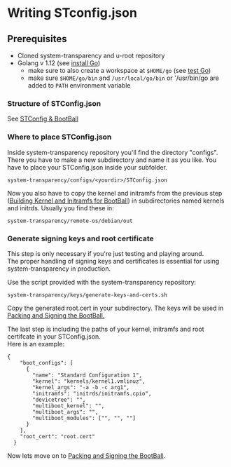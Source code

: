# Writing STconfig.json

## Prerequisites

* Cloned system-transparency and u-root repository
* Golang v 1.12 \(see [install Go](https://golang.org/doc/install#install)\)
  * make sure to also create a workspace at `$HOME/go` \(see [test Go](https://golang.org/doc/install#testing)\)
  * make sure `$HOME/go/bin` and `/usr/local/go/bin` or '/usr/bin/go are added to `PATH` environment variable

### Structure of STConfig.json

See [STConfig & BootBall](../../documentation/stconfig-and-bootball.md)

### **Where to place STConfig.json**

Inside system-transparency repository you'll find the directory "configs". There you have to make a new subdirectory and name it as you like. You have to place your STConfig.json inside your subfolder.

```text
system-transparency/configs/<yourdir>/STConfig.json                                       
```

Now you also have to copy the kernel and initramfs from the previous step \([Building Kernel and Initramfs for BootBall](building-kernel-and-initramfs-for-bootball.md)\) in subdirectories named kernels and initrds. Usually you find these  in:

```text
system-transparency/remote-os/debian/out
```

### Generate signing keys and root certificate

This step is only necessary if you're just testing and playing around.   
The proper handling of signing keys and certificates is essential for using system-transparency in production.   
  
Use the script provided with the system-transparency repository:

```text
system-transparency/keys/generate-keys-and-certs.sh
```

 Copy the generated root.cert in your subdirectory. The keys will be used in [Packing and Signing the BootBall.](packing-and-signing-bootball.md)

The last step is including the paths of your kernel, initramfs and root certifcate in your STConfig.json.  
Here is an example:

```text
{  
    "boot_configs": [ 
      { 
        "name": "Standard Configuration 1", 
        "kernel": "kernels/kernel1.vmlinuz", 
        "kernel_args": "-a -b -c arg1",  
        "initramfs": "initrds/initramfs.cpio",
        "devicetree": "",
        "multiboot_kernel": "",
        "multiboot_args": "",
        "multiboot_modules": ["", "", ""]
      }
    ], 
    "root_cert": "root.cert" 
  }
```

Now lets move on to [Packing and Signing the BootBall](packing-and-signing-bootball.md).

